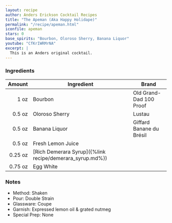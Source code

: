 ```yaml
---
layout: recipe
author: Anders Erickson Cocktail Recipes
title: "The Apeman (Aka Happy Holidape)"
permalink: "/recipe/apeman.html"
iconfile: apeman
stars: 0
base_spirits: "Bourbon, Oloroso Sherry, Banana Liquor"
youtube: "CfKrIWRMrNA"
excerpt: |
  This is an Anders original cocktail.
---
```


### Ingredients

|  Amount | Ingredient                                               | Brand                    |
| ------: | -------------------------------------------------------- | ------------------------ |
|    1 oz | Bourbon                                                  | Old Grand-Dad 100 Proof  |
|  0.5 oz | Oloroso Sherry                                           | Lustau                   |
|  0.5 oz | Banana Liquor                                            | Giffard Banane du Brésil |
|  0.5 oz | Fresh Lemon Juice                                        |
| 0.25 oz | [Rich Demerara Syrup]({%link recipe/demerara_syrup.md%}) |
| 0.75 oz | Egg White                                                |

### Notes

- Method: Shaken
- Pour: Double Strain
- Glassware: Coupe
- Garnish: Expressed lemon oil & grated nutmeg
- Special Prep: None
